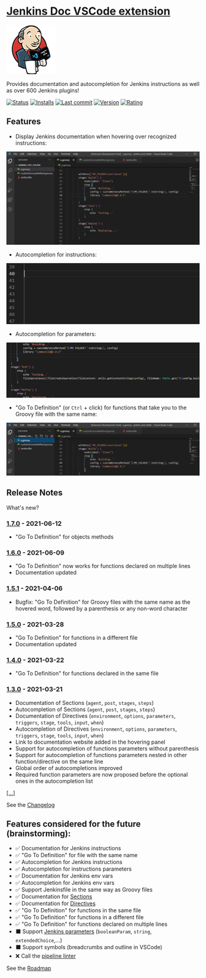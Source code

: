 # [Jenkins Doc VSCode extension](https://marketplace.visualstudio.com/items?itemName=Maarti.jenkins-doc)

![Logo](https://github.com/Maarti/JenkinsDocExtension/raw/HEAD/./assets/logo_128.png)

Provides documentation and autocompletion for Jenkins instructions as well as over 600 Jenkins plugins!

[![Status](https://img.shields.io/github/checks-status/maarti/JenkinsDocExtension/master?color=green&label=master)](https://github.com/Maarti/JenkinsDocExtension)
[![Installs](https://img.shields.io/visual-studio-marketplace/i/maarti.jenkins-doc)](https://marketplace.visualstudio.com/items?itemName=Maarti.jenkins-doc)
[![Last commit](https://img.shields.io/github/last-commit/maarti/JenkinsDocExtension/develop)](https://github.com/Maarti/JenkinsDocExtension/commits/develop)
[![Version](https://img.shields.io/github/package-json/v/maarti/JenkinsDocExtension)](https://github.com/Maarti/JenkinsDocExtension/releases)
[![Rating](https://img.shields.io/visual-studio-marketplace/stars/maarti.jenkins-doc)](https://marketplace.visualstudio.com/items?itemName=Maarti.jenkins-doc)

## Features

- Display Jenkins documentation when hovering over recognized instructions:

![Documentation on hover](https://github.com/Maarti/JenkinsDocExtension/raw/HEAD/./assets/demo_doc_hover.gif)

- Autocompletion for instructions:

![Instructions autocompletion](https://github.com/Maarti/JenkinsDocExtension/raw/HEAD/./assets/demo_autocompletion.gif)

- Autocompletion for parameters:

![Parameters autocompletion](https://github.com/Maarti/JenkinsDocExtension/raw/HEAD/./assets/demo_parameter_autocompletion.gif)

- "Go To Definition" (or `Ctrl` + click) for functions that take you to the Groovy file with the same name:

!["Go To Definition" feature](https://github.com/Maarti/JenkinsDocExtension/raw/HEAD/./assets/demo_go_to_definition.gif)

## Release Notes

What's new?

### [1.7.0](https://github.com/Maarti/JenkinsDocExtension/releases/tag/1.6.0) - 2021-06-12

- "Go To Definition" for objects methods

### [1.6.0](https://github.com/Maarti/JenkinsDocExtension/releases/tag/1.6.0) - 2021-06-09

- "Go To Definition" now works for functions declared on multiple lines
- Documentation updated

### [1.5.1](https://github.com/Maarti/JenkinsDocExtension/releases/tag/1.5.1) - 2021-04-06

- Bugfix: "Go To Definition" for Groovy files with the same name as the hovered word, followed by a parenthesis or any non-word character

### [1.5.0](https://github.com/Maarti/JenkinsDocExtension/releases/tag/1.5.0) - 2021-03-28

- "Go To Definition" for functions in a different file
- Documentation updated

### [1.4.0](https://github.com/Maarti/JenkinsDocExtension/releases/tag/1.4.0) - 2021-03-22

- "Go To Definition" for functions declared in the same file

### [1.3.0](https://github.com/Maarti/JenkinsDocExtension/releases/tag/1.3.0) - 2021-03-21

- Documentation of Sections (`agent`, `post`, `stages`, `steps`)
- Autocompletion of Sections (`agent`, `post`, `stages`, `steps`)
- Documentation of Directives (`environment`, `options`, `parameters`, `triggers`, `stage`, `tools`, `input`, `when`)
- Autocompletion of Directives (`environment`, `options`, `parameters`, `triggers`, `stage`, `tools`, `input`, `when`)
- Link to documentation website added in the hovering panel
- Support for autocompletion of functions parameters without parenthesis
- Support for autocompletion of functions parameters nested in other function/directive on the same line
- Global order of autocompletions improved
- Required function parameters are now proposed before the optional ones in the autocompletion list

[[...]](./CHANGELOG.md)

See the [Changelog](https://github.com/Maarti/JenkinsDocExtension/blob/HEAD/./CHANGELOG.md)

## Features considered for the future (brainstorming):

- ✅ Documentation for Jenkins instructions
- ✅ "Go To Definition" for file with the same name
- ✅ Autocompletion for Jenkins instructions
- ✅ Autocompletion for instructions parameters
- ✅ Documentation for Jenkins env vars
- ✅ Autocompletion for Jenkins env vars
- ✅ Support Jenkinsfile in the same way as Groovy files
- ✅ Documentation for [Sections](https://www.jenkins.io/doc/book/pipeline/syntax/#declarative-sections)
- ✅ Documentation for [Directives](https://www.jenkins.io/doc/book/pipeline/syntax/#declarative-directives)
- ✅ "Go To Definition" for functions in the same file
- ✅ "Go To Definition" for functions in a different file
- ✅ "Go To Definition" for functions declared on multiple lines
- ⬛ Support [Jenkins parameters](https://www.jenkins.io/doc/book/pipeline/syntax/#parameters) (`booleanParam`, `string`, `extendedChoice`,...)
- ⬛ Support symbols (breadcrumbs and outline in VSCode)
- ❌ Call the [pipeline linter](https://www.jenkins.io/doc/book/pipeline/development/)

See the [Roadmap](https://github.com/Maarti/JenkinsDocExtension/projects/1)
